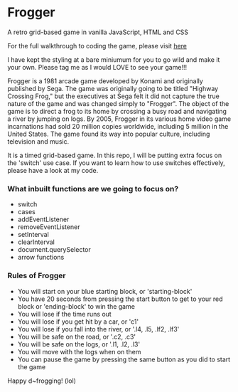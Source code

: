 # Frogger
A retro grid-based game in vanilla JavaScript, HTML and CSS

For the full walkthrough to coding the game, please visit [here](https://www.youtube.com/channel/UCOvPKFvyNqzrebxDiSsUgpA)

I have kept the styling at a bare miniumum for you to go wild and make it your own. Please tag me as I would LOVE to see your game!!!

Frogger is a 1981 arcade game developed by Konami and originally published by Sega. The game was originally going to be titled "Highway Crossing Frog," but the executives at Sega felt it did not capture the true nature of the game and was changed simply to "Frogger". The object of the game is to direct a frog to its home by crossing a busy road and navigating a river by jumping on logs. By 2005, Frogger in its various home video game incarnations had sold 20 million copies worldwide, including 5 million in the United States. The game found its way into popular culture, including television and music.

It is a timed grid-based game. In this repo, I will be putting extra focus on the 'switch' use case. If you want to learn how to use switches effectively, please have a look at my code.


### What inbuilt functions are we going to focus on?
* switch
* cases
* addEventListener
* removeEventListener
* setInterval
* clearInterval
* document.querySelector
* arrow functions

### Rules of Frogger
* You will start on your blue starting block, or 'starting-block'
* You have 20 seconds from pressing the start button to get to your red block or 'ending-block' to win the game
* You will lose if the time runs out
* You will lose if you get hit by a car, or 'c1'
* You will lose if you fall into the river, or '.l4, .l5, .lf2, .lf3'
* You will be safe on the road, or '.c2, .c3'
* You will be safe on the logs, or '.l1, .l2, .l3'
* You will move with the logs when on them
* You can pause the game by pressing the same button as you did to start the game

Happy d~frogging! (lol)

